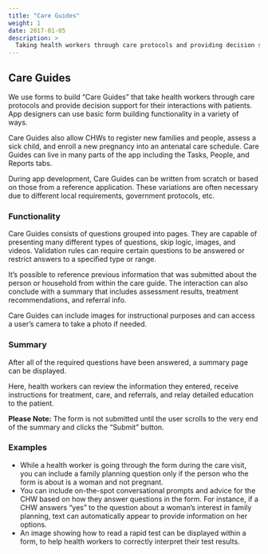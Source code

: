 ```yaml
---
title: "Care Guides"
weight: 1
date: 2017-01-05
description: >
  Taking health workers through care protocols and providing decision support
---
```


## Care Guides

We use forms to build “Care Guides” that take health workers through care protocols and provide decision support for their interactions with patients. App designers can use basic form building functionality in a variety of ways. 

Care Guides also allow CHWs to register new families and people, assess a sick child, and enroll a new pregnancy into an antenatal care schedule. Care Guides can live in many parts of the app including the Tasks, People, and Reports tabs. 

During app development, Care Guides can be written from scratch or based on those from a reference application. These variations are often necessary due to different local requirements, government protocols, etc.

### Functionality

Care Guides consists of questions grouped into pages. They are capable of presenting many different types of questions, skip logic, images, and videos. Validation rules can require certain questions to be answered or restrict answers to a specified type or range. 

It’s possible to reference previous information that was submitted about the person or household from within the care guide. The interaction can also conclude with a summary that includes assessment results, treatment recommendations, and referral info. 

Care Guides can include images for instructional purposes and can access a user’s camera to take a photo if needed.

### Summary

After all of the required questions have been answered, a summary page can be displayed. 

Here, health workers can review the information they entered, receive instructions for treatment, care, and referrals, and relay detailed education to the patient.

**Please Note:** The form is not submitted until the user scrolls to the very end of the summary and clicks the “Submit” button.

### Examples

- While a health worker is going through the form during the care visit, you can include a family planning question only if the person who the form is about is a woman and not pregnant.
- You can include on-the-spot conversational prompts and advice for the CHW based on how they answer questions in the form. For instance, if a CHW answers “yes” to the question about a woman’s interest in family planning, text can automatically appear to provide information on her options.
- An image showing how to read a rapid test can be displayed within a form, to help health workers to correctly interpret their test results.
